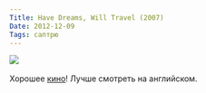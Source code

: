 ```yaml
---
Title: Have Dreams, Will Travel (2007)
Date: 2012-12-09
Tags: саптрю
---
```


<div class="text"><img src="https://dl.dropbox.com/u/140528/site/have_dreams_will_travel.jpeg" /><br /><br />
Хорошее <a href="http://www.imdb.com/title/tt0446802/">кино</a>! Лучше смотреть на английском.</div>